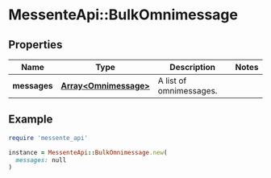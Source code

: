 # MessenteApi::BulkOmnimessage

## Properties

| Name | Type | Description | Notes |
| ---- | ---- | ----------- | ----- |
| **messages** | [**Array&lt;Omnimessage&gt;**](Omnimessage.md) | A list of omnimessages. |  |

## Example

```ruby
require 'messente_api'

instance = MessenteApi::BulkOmnimessage.new(
  messages: null
)
```

